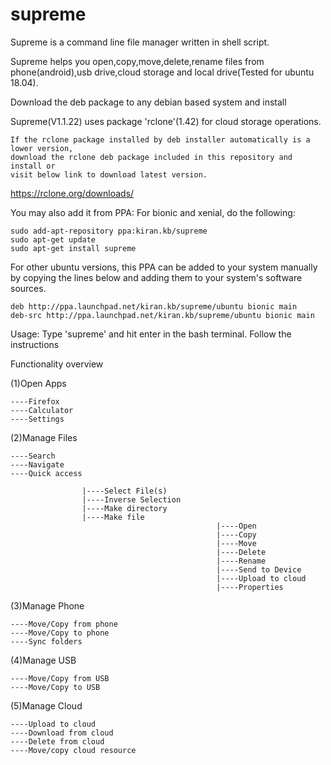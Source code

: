 # supreme
Supreme is a command line file manager written in shell script.

Supreme helps you open,copy,move,delete,rename files from phone(android),usb drive,cloud storage and local drive(Tested for ubuntu 18.04).

Download the deb package to any debian based system and install

Supreme(V1.1.22) uses package 'rclone'(1.42) for cloud storage operations.

    If the rclone package installed by deb installer automatically is a lower version, 
    download the rclone deb package included in this repository and install or 
    visit below link to download latest version.
  https://rclone.org/downloads/ 

You may also add it from PPA:
For bionic and xenial, do the following:

    sudo add-apt-repository ppa:kiran.kb/supreme
    sudo apt-get update
    sudo apt-get install supreme
    
For other ubuntu versions, this PPA can be added to your system manually by copying the lines below and adding them to your system's software sources.

    deb http://ppa.launchpad.net/kiran.kb/supreme/ubuntu bionic main 
    deb-src http://ppa.launchpad.net/kiran.kb/supreme/ubuntu bionic main

Usage: Type 'supreme' and hit enter in the bash terminal. Follow the instructions

Functionality overview

(1)Open Apps  


    ----Firefox                                  
    ----Calculator          
    ----Settings               
    
(2)Manage Files   


    ----Search                        
    ----Navigate                
    ----Quick access         
    
                    |----Select File(s)
                    |----Inverse Selection
                    |----Make directory
                    |----Make file
                                                  |----Open
                                                  |----Copy
                                                  |----Move
                                                  |----Delete
                                                  |----Rename
                                                  |----Send to Device
                                                  |----Upload to cloud
                                                  |----Properties

(3)Manage Phone    


    ----Move/Copy from phone          
    ----Move/Copy to phone            
    ----Sync folders                          
    
(4)Manage USB 


    ----Move/Copy from USB        
    ----Move/Copy to USB  
  
 (5)Manage Cloud
 
    ----Upload to cloud
    ----Download from cloud
    ----Delete from cloud
    ----Move/copy cloud resource
    
